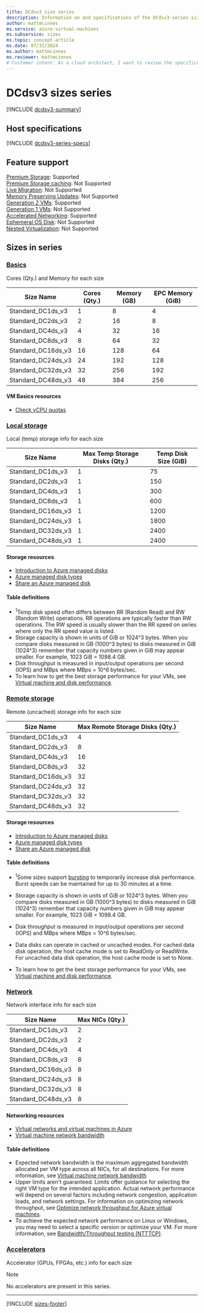 ```yaml
---
title: DCdsv3 size series
description: Information on and specifications of the DCdsv3-series sizes
author: mattmcinnes
ms.service: azure-virtual-machines
ms.subservice: sizes
ms.topic: concept-article
ms.date: 07/31/2024
ms.author: mattmcinnes
ms.reviewer: mattmcinnes
# Customer intent: As a cloud architect, I want to review the specifications and features of the DCdsv3 series virtual machines, so that I can select the right instance type for my applications based on cores, memory, storage options, and networking capabilities.
---
```


# DCdsv3 sizes series

[!INCLUDE [dcdsv3-summary](./includes/dcdsv3-series-summary.md)]

## Host specifications
[!INCLUDE [dcdsv3-series-specs](./includes/dcdsv3-series-specs.md)]

## Feature support
[Premium Storage](../../premium-storage-performance.md): Supported <br>[Premium Storage caching](../../premium-storage-performance.md): Not Supported <br>[Live Migration](../../maintenance-and-updates.md): Not Supported <br>[Memory Preserving Updates](../../maintenance-and-updates.md): Not Supported <br>[Generation 2 VMs](../../generation-2.md): Supported <br>[Generation 1 VMs](../../generation-2.md): Not Supported <br>[Accelerated Networking](/azure/virtual-network/create-vm-accelerated-networking-cli): Supported <br>[Ephemeral OS Disk](../../ephemeral-os-disks.md): Not Supported <br>[Nested Virtualization](/virtualization/hyper-v-on-windows/user-guide/nested-virtualization): Not Supported <br>

## Sizes in series

### [Basics](#tab/sizebasic)

Cores (Qty.) and Memory for each size

| Size Name | Cores (Qty.) | Memory (GB) | EPC Memory (GiB) |
| --- | --- | --- | --- |
| Standard_DC1ds_v3 | 1 | 8 | 4 |
| Standard_DC2ds_v3 | 2 | 16 | 8 |
| Standard_DC4ds_v3 | 4 | 32 | 16 |
| Standard_DC8ds_v3 | 8 | 64 | 32 |
| Standard_DC16ds_v3 | 16 | 128 | 64 |
| Standard_DC24ds_v3 | 24 | 192 | 128 |
| Standard_DC32ds_v3 | 32 | 256 | 192 |
| Standard_DC48ds_v3 | 48 | 384 | 256 |

#### VM Basics resources
- [Check vCPU quotas](../../../virtual-machines/quotas.md)

### [Local storage](#tab/sizestoragelocal)

Local (temp) storage info for each size

| Size Name | Max Temp Storage Disks (Qty.) | Temp Disk Size (GiB) |
| --- | --- | --- |
| Standard_DC1ds_v3 | 1 | 75 |
| Standard_DC2ds_v3 | 1 | 150 |
| Standard_DC4ds_v3 | 1 | 300 |
| Standard_DC8ds_v3 | 1 | 600 |
| Standard_DC16ds_v3 | 1 | 1200 |
| Standard_DC24ds_v3 | 1 | 1800 |
| Standard_DC32ds_v3 | 1 | 2400 |
| Standard_DC48ds_v3 | 1 | 2400 |

#### Storage resources
- [Introduction to Azure managed disks](../../../virtual-machines/managed-disks-overview.md)
- [Azure managed disk types](../../../virtual-machines/disks-types.md)
- [Share an Azure managed disk](../../../virtual-machines/disks-shared.md)

#### Table definitions
- <sup>1</sup>Temp disk speed often differs between RR (Random Read) and RW (Random Write) operations. RR operations are typically faster than RW operations. The RW speed is usually slower than the RR speed on series where only the RR speed value is listed.
- Storage capacity is shown in units of GiB or 1024^3 bytes. When you compare disks measured in GB (1000^3 bytes) to disks measured in GiB (1024^3) remember that capacity numbers given in GiB may appear smaller. For example, 1023 GiB = 1098.4 GB.
- Disk throughput is measured in input/output operations per second (IOPS) and MBps where MBps = 10^6 bytes/sec.
- To learn how to get the best storage performance for your VMs, see [Virtual machine and disk performance](../../../virtual-machines/disks-performance.md).

### [Remote storage](#tab/sizestorageremote)

Remote (uncached) storage info for each size

| Size Name | Max Remote Storage Disks (Qty.) |
| --- | --- |
| Standard_DC1ds_v3 | 4 |
| Standard_DC2ds_v3 | 8 |
| Standard_DC4ds_v3 | 16 |
| Standard_DC8ds_v3 | 32 |
| Standard_DC16ds_v3 | 32 |
| Standard_DC24ds_v3 | 32 |
| Standard_DC32ds_v3 | 32 |
| Standard_DC48ds_v3 | 32 |

#### Storage resources
- [Introduction to Azure managed disks](../../../virtual-machines/managed-disks-overview.md)
- [Azure managed disk types](../../../virtual-machines/disks-types.md)
- [Share an Azure managed disk](../../../virtual-machines/disks-shared.md)

#### Table definitions
- <sup>1</sup>Some sizes support [bursting](../../disk-bursting.md) to temporarily increase disk performance. Burst speeds can be maintained for up to 30 minutes at a time.

- Storage capacity is shown in units of GiB or 1024^3 bytes. When you compare disks measured in GB (1000^3 bytes) to disks measured in GiB (1024^3) remember that capacity numbers given in GiB may appear smaller. For example, 1023 GiB = 1098.4 GB.
- Disk throughput is measured in input/output operations per second (IOPS) and MBps where MBps = 10^6 bytes/sec.
- Data disks can operate in cached or uncached modes. For cached data disk operation, the host cache mode is set to ReadOnly or ReadWrite. For uncached data disk operation, the host cache mode is set to None.
- To learn how to get the best storage performance for your VMs, see [Virtual machine and disk performance](../../../virtual-machines/disks-performance.md).


### [Network](#tab/sizenetwork)

Network interface info for each size

| Size Name | Max NICs (Qty.) |
| --- | --- |
| Standard_DC1ds_v3 | 2 |
| Standard_DC2ds_v3 | 2 |
| Standard_DC4ds_v3 | 4 |
| Standard_DC8ds_v3 | 8 |
| Standard_DC16ds_v3 | 8 |
| Standard_DC24ds_v3 | 8 |
| Standard_DC32ds_v3 | 8 |
| Standard_DC48ds_v3 | 8 |

#### Networking resources
- [Virtual networks and virtual machines in Azure](/azure/virtual-network/network-overview)
- [Virtual machine network bandwidth](/azure/virtual-network/virtual-machine-network-throughput)

#### Table definitions
- Expected network bandwidth is the maximum aggregated bandwidth allocated per VM type across all NICs, for all destinations. For more information, see [Virtual machine network bandwidth](/azure/virtual-network/virtual-machine-network-throughput)
- Upper limits aren't guaranteed. Limits offer guidance for selecting the right VM type for the intended application. Actual network performance will depend on several factors including network congestion, application loads, and network settings. For information on optimizing network throughput, see [Optimize network throughput for Azure virtual machines](/azure/virtual-network/virtual-network-optimize-network-bandwidth). 
-  To achieve the expected network performance on Linux or Windows, you may need to select a specific version or optimize your VM. For more information, see [Bandwidth/Throughput testing (NTTTCP)](/azure/virtual-network/virtual-network-bandwidth-testing).

### [Accelerators](#tab/sizeaccelerators)

Accelerator (GPUs, FPGAs, etc.) info for each size

> [!NOTE]
> No accelerators are present in this series.

---

[!INCLUDE [sizes-footer](../includes/sizes-footer.md)]


